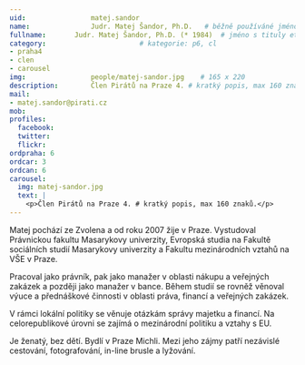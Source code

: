 ```yaml
---
uid:                matej.sandor
name:               Judr. Matej Šandor, Ph.D.  	# běžně používáné jméno
fullname: 	    Judr. Matej Šandor, Ph.D. (* 1984)  # jméno s tituly etc.
category:                       # kategorie: p6, cl
- praha4
- clen
- carousel
img: 		        people/matej-sandor.jpg    # 165 x 220
description:        Člen Pirátů na Praze 4. # kratký popis, max 160 znaků
mail:
- matej.sandor@pirati.cz
mob: 			
profiles:
  facebook:
  twitter: 
  flickr: 
ordpraha: 6
ordcar: 3
ordcan: 6
carousel:
  img: matej-sandor.jpg
  text: |
    <p>Člen Pirátů na Praze 4. # kratký popis, max 160 znaků.</p>
---
```

Matej pochází ze Zvolena a od roku 2007 žije v Praze. Vystudoval Právnickou fakultu Masarykovy univerzity, Evropská studia na Fakultě sociálních studií Masarykovy univerzity a Fakultu mezinárodních vztahů na VŠE v Praze.

Pracoval jako právník, pak jako manažer v oblasti nákupu a veřejných zakázek a později jako manažer v bance. Během studií se rovněž věnoval výuce a přednáškové činnosti v oblasti práva, financí a veřejných zakázek. 

V rámci lokální politiky se věnuje otázkám správy majetku a financí. Na celorepublikové úrovni se zajímá o  mezinárodní politiku a vztahy s EU. 

Je ženatý, bez dětí. Bydlí v Praze Michli.  Mezi jeho zájmy patří nezávislé cestování, fotografování, in-line brusle a lyžování.
